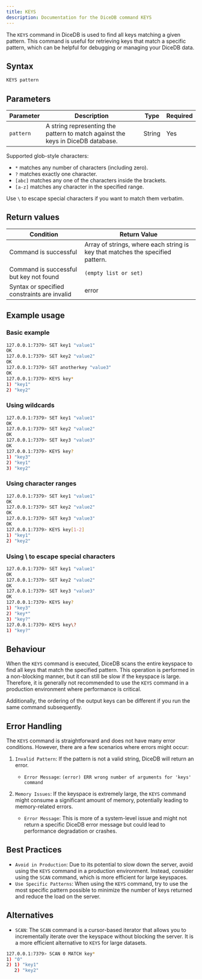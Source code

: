 ```yaml
---
title: KEYS
description: Documentation for the DiceDB command KEYS
---
```


The `KEYS` command in DiceDB is used to find all keys matching a given pattern. This command is useful for retrieving keys that match a specific pattern, which can be helpful for debugging or managing your DiceDB data.

## Syntax

```bash
KEYS pattern
```

## Parameters

| Parameter       | Description                                      | Type    | Required |
|-----------------|--------------------------------------------------|---------|----------|
| `pattern`           | A string representing the pattern to match against the keys in DiceDB database.| String  | Yes      |

Supported glob-style characters:
   - `*` matches any number of characters (including zero).
   - `?` matches exactly one character.
   - `[abc]` matches any one of the characters inside the brackets.
   - `[a-z]` matches any character in the specified range.

Use `\` to escape special characters if you want to match them verbatim.

## Return values

| Condition                                      | Return Value                                      |
|------------------------------------------------|---------------------------------------------------|
| Command is successful                          | Array of strings, where each string is key that matches the specified pattern.|
| Command is successful but key not found        | `(empty list or set)`  |
| Syntax or specified constraints are invalid    | error   |

## Example usage

### Basic example

```bash
127.0.0.1:7379> SET key1 "value1"
OK
127.0.0.1:7379> SET key2 "value2"
OK
127.0.0.1:7379> SET anotherkey "value3"
OK
127.0.0.1:7379> KEYS key*
1) "key1"
2) "key2"
```

### Using wildcards

```bash
127.0.0.1:7379> SET key1 "value1"
OK
127.0.0.1:7379> SET key2 "value2"
OK
127.0.0.1:7379> SET key3 "value3"
OK
127.0.0.1:7379> KEYS key?
1) "key3"
2) "key1"
3) "key2"
```

### Using character ranges

```bash
127.0.0.1:7379> SET key1 "value1"
OK
127.0.0.1:7379> SET key2 "value2"
OK
127.0.0.1:7379> SET key3 "value3"
OK
127.0.0.1:7379> KEYS key[1-2]
1) "key1"
2) "key2"
```

### Using \ to escape special characters

```bash
127.0.0.1:7379> SET key1 "value1"
OK
127.0.0.1:7379> SET key2 "value2"
OK
127.0.0.1:7379> SET key3 "value3"
OK
127.0.0.1:7379> KEYS key?
1) "key3"
2) "key*"
3) "key?"
127.0.0.1:7379> KEYS key\?
1) "key?"
```

## Behaviour

When the `KEYS` command is executed, DiceDB scans the entire keyspace to find all keys that match the specified pattern. This operation is performed in a non-blocking manner, but it can still be slow if the keyspace is large. Therefore, it is generally not recommended to use the `KEYS` command in a production environment where performance is critical.

Additionally, the ordering of the output keys can be different if you run the same command subsequently.

## Error Handling

The `KEYS` command is straightforward and does not have many error conditions. However, there are a few scenarios where errors might occur:

1. `Invalid Pattern`: If the pattern is not a valid string, DiceDB will return an error.

   - `Error Message`: `(error) ERR wrong number of arguments for 'keys' command`

2. `Memory Issues`: If the keyspace is extremely large, the `KEYS` command might consume a significant amount of memory, potentially leading to memory-related errors.

   - `Error Message`: This is more of a system-level issue and might not return a specific DiceDB error message but could lead to performance degradation or crashes.

## Best Practices

- `Avoid in Production`: Due to its potential to slow down the server, avoid using the `KEYS` command in a production environment. Instead, consider using the `SCAN` command, which is more efficient for large keyspaces.
- `Use Specific Patterns`: When using the `KEYS` command, try to use the most specific pattern possible to minimize the number of keys returned and reduce the load on the server.

## Alternatives

- `SCAN`: The `SCAN` command is a cursor-based iterator that allows you to incrementally iterate over the keyspace without blocking the server. It is a more efficient alternative to `KEYS` for large datasets.

```bash
127.0.0.1:7379> SCAN 0 MATCH key*
1) "0"
2) 1) "key1"
   2) "key2"
```

